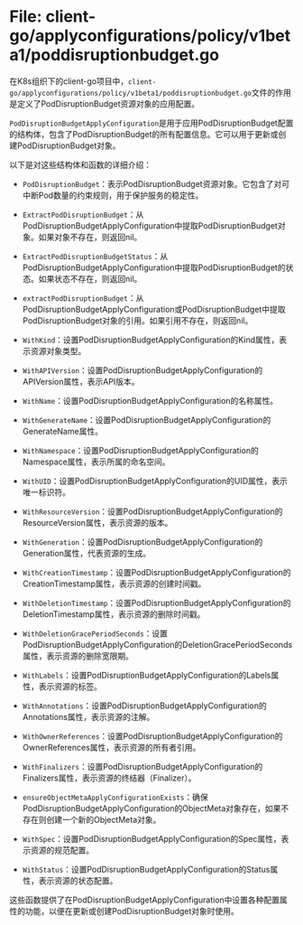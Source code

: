 # File: client-go/applyconfigurations/policy/v1beta1/poddisruptionbudget.go

在K8s组织下的client-go项目中，`client-go/applyconfigurations/policy/v1beta1/poddisruptionbudget.go`文件的作用是定义了PodDisruptionBudget资源对象的应用配置。

`PodDisruptionBudgetApplyConfiguration`是用于应用PodDisruptionBudget配置的结构体，包含了PodDisruptionBudget的所有配置信息。它可以用于更新或创建PodDisruptionBudget对象。

以下是对这些结构体和函数的详细介绍：

- `PodDisruptionBudget`：表示PodDisruptionBudget资源对象。它包含了对可中断Pod数量的约束规则，用于保护服务的稳定性。

- `ExtractPodDisruptionBudget`：从PodDisruptionBudgetApplyConfiguration中提取PodDisruptionBudget对象。如果对象不存在，则返回nil。

- `ExtractPodDisruptionBudgetStatus`：从PodDisruptionBudgetApplyConfiguration中提取PodDisruptionBudget的状态。如果状态不存在，则返回nil。

- `extractPodDisruptionBudget`：从PodDisruptionBudgetApplyConfiguration或PodDisruptionBudget中提取PodDisruptionBudget对象的引用。如果引用不存在，则返回nil。

- `WithKind`：设置PodDisruptionBudgetApplyConfiguration的Kind属性，表示资源对象类型。

- `WithAPIVersion`：设置PodDisruptionBudgetApplyConfiguration的APIVersion属性，表示API版本。

- `WithName`：设置PodDisruptionBudgetApplyConfiguration的名称属性。

- `WithGenerateName`：设置PodDisruptionBudgetApplyConfiguration的GenerateName属性。

- `WithNamespace`：设置PodDisruptionBudgetApplyConfiguration的Namespace属性，表示所属的命名空间。

- `WithUID`：设置PodDisruptionBudgetApplyConfiguration的UID属性，表示唯一标识符。

- `WithResourceVersion`：设置PodDisruptionBudgetApplyConfiguration的ResourceVersion属性，表示资源的版本。

- `WithGeneration`：设置PodDisruptionBudgetApplyConfiguration的Generation属性，代表资源的生成。

- `WithCreationTimestamp`：设置PodDisruptionBudgetApplyConfiguration的CreationTimestamp属性，表示资源的创建时间戳。

- `WithDeletionTimestamp`：设置PodDisruptionBudgetApplyConfiguration的DeletionTimestamp属性，表示资源的删除时间戳。

- `WithDeletionGracePeriodSeconds`：设置PodDisruptionBudgetApplyConfiguration的DeletionGracePeriodSeconds属性，表示资源的删除宽限期。

- `WithLabels`：设置PodDisruptionBudgetApplyConfiguration的Labels属性，表示资源的标签。

- `WithAnnotations`：设置PodDisruptionBudgetApplyConfiguration的Annotations属性，表示资源的注解。

- `WithOwnerReferences`：设置PodDisruptionBudgetApplyConfiguration的OwnerReferences属性，表示资源的所有者引用。

- `WithFinalizers`：设置PodDisruptionBudgetApplyConfiguration的Finalizers属性，表示资源的终结器（Finalizer）。

- `ensureObjectMetaApplyConfigurationExists`：确保PodDisruptionBudgetApplyConfiguration的ObjectMeta对象存在，如果不存在则创建一个新的ObjectMeta对象。

- `WithSpec`：设置PodDisruptionBudgetApplyConfiguration的Spec属性，表示资源的规范配置。

- `WithStatus`：设置PodDisruptionBudgetApplyConfiguration的Status属性，表示资源的状态配置。

这些函数提供了在PodDisruptionBudgetApplyConfiguration中设置各种配置属性的功能，以便在更新或创建PodDisruptionBudget对象时使用。

